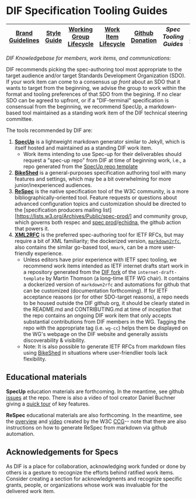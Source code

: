 # DIF Specification Tooling Guides

|[Brand Guidelines](brand-guidelines.md)|[Style Guide](style-guide.md)|[Working Group Lifecycle](working-group-lifecycle.md)|[Work Item Lifecycle](work-item-lifecycle.md)|[Github Donation](github-donation.md)|*Spec Tooling Guides*|[Code of Conduct](code-of-conduct.md)|
|---|---|---|---|---|---|---|


*DIF Knowledgebase for members, work items, and communications:*

DIF recommends picking the spec-authoring tool most appropriate to the target
audience and/or target Standards Development Organization (SDO).  If your work
item can come to a consensus *up front* about an SDO that it wants to target
from the beginning, we advise the group to work within the format and tooling
preferences of that SDO from the begining.  If no clear SDO can be agreed to
upfront, or if a "DIF-terminal" specification is consensual from the beginning,
we recommend SpecUp, a markdown-based tool maintained as a standing work item of
the DIF technical steering committee.

The tools recommended by DIF are:
1. **[SpecUp](https://github.com/decentralized-identity/spec-up)** is a
   lightweight markdown generator similar to Jekyll, which is itself hosted and
   maintained as a standing DIF work item. 
   - Work items intending to use Spec-up for their deliverables should request a
     "spec-up repo" from DIF at time of beginning work, i.e., a repo generated 
     from the [SpecUp repo
     template](https://github.com/decentralized-identity/spec-up)
2. **[BikeShed](https://tabatkins.github.io/bikeshed/)** is a general-purposes
   specification authoring tool with many features and settings, which may be a
   bit overwhelming for more junior/inexperienced audiences.
3. **[ReSpec](https://respec.org/docs/)** is the native specification tool of
   the W3C community, is a more bibliographically-oriented tool. Feature
   requests or questions about advanced configuration topics and customization
   should be directed to the [specification producers mailing
   list][https://lists.w3.org/Archives/Public/spec-prod/] and community group,
   which governs both respec and [spec
   prod](https://w3c.github.io/spec-prod/)/[echidna](https://w3c.github.io/spec-prod/#deploy-to-w3c-using-echidna),
   the github action that powers it.
4. **[XML2RFC](http://xml2rfc.tools.ietf.org/)** is the preferred spec-authoring
   tool for IETF RFCs, but may require a bit of XML familiarity; the dockerized
   version, [`markdown2rfc`](https://github.com/oauthstuff/markdown2rfc), also
   contains the similar go-based tool, `mmark`, can be a more user-friendly
   experience.
   - Unless editors have prior experience with IETF spec tooling, we recommend
     work items intended as IETF internet drafts start work in a repository 
     generated from the [DIF
     fork](https://github.com/decentralized-identity/template-IETF-bound) of the
     `internet-draft-template` by Martin Thomson (a long-time IETF WG chair). It
     contains a dockerized version of `markdown2rfc` and automations for github
     that can be customized (documentation forthcoming). If for IETF acceptance
     reasons (or for other SDO-target reasons), a repo needs to be housed outside
     the DIF github org, it should be clearly stated in the README.md and
     CONTRIBUTING.md at time of inception that the repo contains an ongoing DIF 
     work item that only accepts substantial contributions from DIF members in 
     the WG. Tagging the repo with the appropriate tag (i.e. `wg-cc`) helps them 
     be displayed on the WG's webpage on the DIF website and generally assists 
     discoverability & visibility.
   - Note: It is also possible to generate IETF RFCs from markdown files using
        [BikeShed](https://tabatkins.github.io/bikeshed/) in situations where
   user-friendlier tools lack flexibility.

## Educational materials

**SpecUp** education materials are forthcoming. In the meantime, see github
[issues](https://github.com/decentralized-identity/spec-up/issues) at the repo.
There is also a video of tool creator Daniel Buchner giving a [quick
tour](https://www.youtube.com/watch?v=sfMc5Has4s4) of key features.

**ReSpec** educational materials are also forthcoming.  In the meantime, see the
[overview](https://w3c-ccg.github.io/specs.html) and
[video](https://youtu.be/0eQXU6Z-A6Q) created by the W3C
[CCG](https://w3c-ccg.github.io/)-- note that there are also instructions on how
to generate ReSpec from markdown via github automation.

## Acknowledgements for Specs
As DIF is a place for collaboration, acknowledging work funded or done by others
is a gesture to recognize the efforts behind ratified work items. Consider
creating a section for acknowledgments and recognize specific grants, people, or
organizations whose work was invaluable for the delivered work item. 
